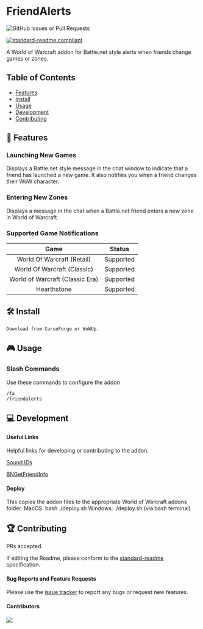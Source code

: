 # FriendAlerts
<img alt="GitHub Issues or Pull Requests" src="https://img.shields.io/github/issues/nickstuer/friendalerts">

[![standard-readme compliant](https://img.shields.io/badge/readme%20style-standard-brightgreen.svg?style=flat-square)](https://github.com/RichardLitt/standard-readme)

A World of Warcraft addon for Battle.net style alerts when friends change games or zones.

## Table of Contents

- [Features](https://github.com/nickstuer/blizzapi?tab=readme-ov-file#-features)
- [Install](https://github.com/nickstuer/blizzapi?tab=readme-ov-file#-install)
- [Usage](https://github.com/nickstuer/blizzapi?tab=readme-ov-file#-usage)
- [Development](https://github.com/nickstuer/blizzapi?tab=readme-ov-file#-development)
- [Contributing](https://github.com/nickstuer/blizzapi?tab=readme-ov-file#-contributing)


## 📖 Features

### Launching New Games
Displays a Battle.net style message in the chat window to indicate that a friend has launched a new game. It also notifies you when a friend changes their WoW character.

### Entering New Zones
Displays a message in the chat when a Battle.net friend enters a new zone in World of Warcraft.

### Supported Game Notifications
| Game                                  | Status                              |
| :----------------------------------:  | :--------------------------------:  |
| World Of Warcraft (Retail)            | Supported                           |
| World Of Warcraft (Classic)           | Supported                           |
| World of Warcraft (Classic Era)       | Supported                           |
| Hearthstone                           | Supported                           |


## 🛠 Install
```
Download from CurseForge or WoWUp.
```

## 🎮 Usage

### Slash Commands
Use these commands to configure the addon
```
/fa
/friendalerts
```

## 💻 Development

#### Useful Links
Helpful links for developing or contributing to the addon.

[Sound IDs](https://www.wowinterface.com/forums/showthread.php?t=55702)

[BNGetFriendInfo](https://warcraft.wiki.gg/wiki/API_BNGetFriendInfo)

#### Deploy
This copies the addon files to the appropriate World of Warcraft addons folder.
MacOS: bash ./deploy.sh
Windows: ./deploy.sh (via bash terminal)


## 🏆 Contributing

PRs accepted.

If editing the Readme, please conform to the [standard-readme](https://github.com/RichardLitt/standard-readme) specification.

#### Bug Reports and Feature Requests
Please use the [issue tracker](https://github.com/nickstuer/friendalerts/issues) to report any bugs or request new features.

#### Contributors

<a href = "https://github.com/nickstuer/friendalerts/graphs/contributors">
  <img src = "https://contrib.rocks/image?repo=nickstuer/friendalerts"/>
</a>
